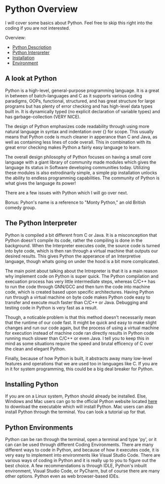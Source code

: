 # Python Overview

I will cover some basics about Python. Feel free to skip this right into the coding if you are not 
interested.

Overview:
- [Python Description](#A-look-at-Python)
- [Python Interpreter](#The-Python-Interpreter)
- [Installation](#Installing-Python)
- [Environment](#Python-Environments)

## A look at Python
Python is a high-level, general-purpose programming language. It is a great in between of batch-languages 
and C as it supports various coding paradigms, OOPs, functional, structured, and has great structure for 
large programs but has plenty of error checking and has high-level data types built in. It is dynamically
typed (no explicit declaration of variable types) and has garbage-collection (VERY NICE).

The design of Python emphasizes code readability through using more natural language in syntax and 
indentation over {} for scope. This usually means that Python code is much cleaner in apperance than
C and Java, as well as containing less lines of code overall. This in combination with its great error
checking makes Python a fairly easy language to learn.

The overall design philosophy of Python focuses on having a small core language with a giant library
of community made modules which gives the language its status in Software developing communities today.
Utilizing these modules is also extrodinarily simple, a simple pip installation unlocks the ability to
endless programming capabilities. The community of Python is what gives the language its power!

There are a few issues with Python which I will go over next.

Bonus: Pyhon's name is a reference to "Monty Python," an old British comedy group.

## The Python Interpreter
Python is compiled a bit different from C or Java. It is a misconception that Python doesn't compile its code,
rather the compiling is done in the background. When the Interpreter executes code, the source code is turned
into byte code, which is then ran through a virtual machine that outputs our desired results. This gives Python
the apperance of an Interpretive language, though whats going on under the hood is a bit more complicated. 

The main point about talking about the Intrepreter is that it is a main reason why implement code on Python is 
super quick. The Python compilation and execuation process has very little intermediate steps, whereas C/C++ has 
to run the code through GNN/GCC and then turn the code into machine code, which is created based upon specific
architectures. Having Python run through a virtual machine on byte code makes Python code easy to transfer
and execute much faster than C/C++ or Java. Debugging and testing code in Python is very fast as a result.

Though, a noticable problem is that this method doesn't necessarily mean that the runtime of our code fast. It
might be quick and easy to make slight changes and run our code again, but the process of using a virtual machine
for execution instead of machine code ran directly results in Python code running much slower than C/C++ or even
Java. I tell you to keep this in mind as some situations require the speed and brutal efficency of C over the 
clean and elegant Python.

Finally, because of how Python is built, it abstracts away many low-level features and operations that we are
used too in languages like C. If you are in it for system programming, this could be a big deal breaker for
Python.

## Installing Python
If you are on a Linux system, Python should already be installed. Else, Windows and Mac users can go to the
official Python website located [here](https://www.python.org/) to download the executable which will
install Python. Mac users can also install Python through the terminal. You can look a tutorial up for that.

## Python Environments
Python can be ran through the terminal, open a terminal and type 'py', or it can can be used through different
Coding Environments. There are many different ways to code in Python, and because of how it executes code, it
is very easy to implement into environments like Visual Studio Code. There are various ways of coding in Python
and it is really up to you to figure out the best choice. A few recommendations is through IDLE, Python's
inbuilt environment, Visual Studio Code, or PyCharm, but of course there are many other options. Python even
as web browser-based IDEs.
